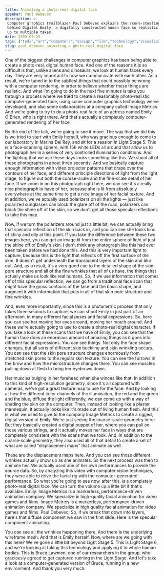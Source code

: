 ```yaml
---
title: Animating a photo-real digital face
speaker: Paul Debevec
description: >-
 Computer graphics trailblazer Paul Debevec explains the scene-stealing technology
 behind Digital Emily, a digitally constructed human face so realistic it stands
 up to multiple takes.
date: 2009-03-23
tags: ["tedx","art","computers","design","film","technology","visualizations","animation"]
slug: paul_debevec_animating_a_photo_real_digital_face
---
```


One of the biggest challenges in computer graphics has been being able to create a
photo-real, digital human face. And one of the reasons it is so difficult is that, unlike
aliens and dinosaurs, we look at human faces every day. They are very important to how we
communicate with each other. As a result, we're tuned in to the subtlest things that could
possibly be wrong with a computer rendering, in order to believe whether these things are
realistic. And what I'm going to do in the next five minutes is take you through a process
where we tried to create a reasonably photo-realistic computer-generated face, using some
computer graphics technology we've developed, and also some collaborators at a company
called Image Metrics. And we're going to try to do a photo-real face of an actress named
Emily O'Brien, who is right there. And that's actually a completely computer-generated
rendering of her face.

By the end of the talk, we're going to see it move. The way that we did this is we tried to
start with Emily herself, who was gracious enough to come to our laboratory in Marina Del
Rey, and sit for a session in Light Stage 5. This is a face-scanning sphere, with 156
white LEDs all around that allow us to photograph her in a series of very controlled
illumination conditions. And the lighting that we use these days looks something like
this. We shoot all of these photographs in about three seconds. And we basically capture
enough information with video projector patterns that drape over the contours of her face,
and different principle directions of light from the light stage, to figure out both the
coarse-scale and the fine-scale detail of her face. If we zoom in on this photograph right
here, we can see it's a really nice photograph to have of her, because she is lit from
absolutely everywhere at the same time to get a nice image of her facial texture. And in
addition, we've actually used polarizers on all the lights — just like polarized
sunglasses can block the glare off of the road, polarizers can block the shine off of the
skin, so we don't get all those specular reflections to take this map.

Now, if we turn the polarizers around just a little bit, we can actually bring that
specular reflection of the skin back in, and you can see she looks kind of shiny and oily
at this point. If you take the difference between these two images here, you can get an
image lit from the entire sphere of light of just the shine off of Emily's skin. I don't
think any photograph like this had ever been taken before we had done this. And this is
very important light to capture, because this is the light that reflects off the first
surface of the skin. It doesn't get underneath the translucent layers of the skin and blur
out. And, as a result, it's a very good cue to the detailed shape of the skin-pore
structure and all of the fine wrinkles that all of us have, the things that actually make
us look like real humans. So, if we use information that comes off of this specular
reflection, we can go from a traditional face scan that might have the gross contours of
the face and the basic shape, and augment it with information that puts in all of that
skin pore structure and fine wrinkles.

And, even more importantly, since this is a photometric process that only takes three
seconds to capture, we can shoot Emily in just part of an afternoon, in many different
facial poses and facial expressions. So, here you can see her moving her eyes around,
moving her mouth around. And these we're actually going to use to create a photo-real
digital character. If you take a look at these scans that we have of Emily, you can see
that the human face does an enormous amount of amazing things as it goes into different
facial expressions. You can see things. Not only the face shape changes, but all sorts of
different skin buckling and skin wrinkling occurs. You can see that the skin pore
structure changes enormously from stretched skin pores to the regular skin texture. You
can see the furrows in the brow and how the microstructure changes there. You can see
muscles pulling down at flesh to bring her eyebrows down.

Her muscles bulging in her forehead when she winces like that. In addition to this kind of
high-resolution geometry, since it's all captured with cameras, we've got a great texture
map to use for the face. And by looking at how the different color channels of the
illumination, the red and the green and the blue, diffuse the light differently, we can
come up with a way of shading the skin on the computer. Then, instead of looking like a
plaster mannequin, it actually looks like it's made out of living human flesh. And this is
what we used to give to the company Image Metrics to create a rigged, digital version of
Emily. We're just seeing the coarse-scale geometry here. But they basically created a
digital puppet of her, where you can pull on these various strings, and it actually moves
her face in ways that are completely consistent with the scans that we took. And, in
addition to the coarse-scale geometry, they also used all of that detail to create a set
of what are called "displacement maps" that animate as well.

These are the displacement maps here. And you can see those different wrinkles actually
show up as she animates. So the next process was then to animate her. We actually used one
of her own performances to provide the source data. So, by analyzing this video with
computer vision techniques, they were able to drive the facial rig with the
computer-generated performance. So what you're going to see now, after this, is a
completely photo-real digital face. We can turn the volume up a little bit if that's
available. Emily: Image Metrics is a markerless, performance-driven animation company. We
specialize in high-quality facial animation for video games and films. Image Metrics is a
markerless, performance-driven animation company. We specialize in high quality facial
animation for video games and films. Paul Debevec: So, if we break that down into layers,
here's that diffuse component we saw in the first slide. Here is the specular component
animating.

You can see all the wrinkles happening there. And there is the underlying wireframe mesh.
And that is Emily herself. Now, where are we going with this here? We've gone a little bit
beyond Light Stage 5. This is Light Stage 6, and we're looking at taking this technology
and applying it to whole human bodies. This is Bruce Lawmen, one of our researchers in the
group, who graciously agreed to get captured running in the Light Stage. And let's take a
look at a computer-generated version of Bruce, running in a new environment. And thank you
very much. 

<!--
ad_duration=3.33
comment_count=91
event="TEDxUSC"
external_start_time=0
intro_duration=11.82
is_subtitle_required="False"
is_talk_featured="True"
language="en"
language_swap="False"
native_language="en"
number_of_related_talks=6
number_of_speakers=1
number_of_subtitled_videos=23
number_of_tags=8
number_of_talk_download_languages=24
number_of_talk_more_resources=0
number_of_talk_recommendations=0
number_of_talks_take_actions=0
post_ad_duration=0.83
published_timestamp="2009-10-20 08:57:00"
recording_date="2009-03-23"
speaker_description="Computer graphics pioneer"
speaker_is_published=1
speaker_name="Paul Debevec"
talk_name="Animating a photo-real digital face"
talks_tags=["tedx","art","computers","design","film","technology","visualizations","animation"]
url_audio="https://download.ted.com/talks/PaulDebevec_2009X.mp3?apikey=acme-roadrunner"
url_photo_speaker="https://pe.tedcdn.com/images/ted/124105_254x191.jpg"
url_photo_talk="https://pe.tedcdn.com/images/ted/124104_800x600.jpg"
url_webpage="https://www.ted.com/talks/paul_debevec_animating_a_photo_real_digital_face"
video_type_name="TEDx Talk"
-->